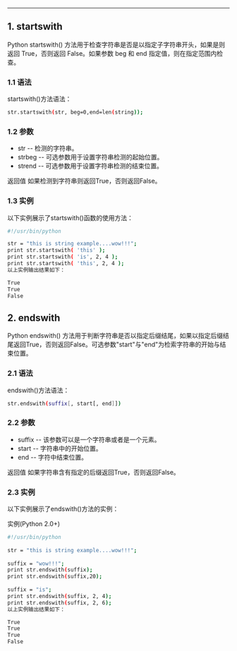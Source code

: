 

---
## 1. startswith
Python startswith() 方法用于检查字符串是否是以指定子字符串开头，如果是则返回 True，否则返回 False。如果参数 beg 和 end 指定值，则在指定范围内检查。

### 1.1 语法
startswith()方法语法：

```bash
str.startswith(str, beg=0,end=len(string));
```

### 1.2 参数

 - str -- 检测的字符串。
 - strbeg -- 可选参数用于设置字符串检测的起始位置。
 - strend -- 可选参数用于设置字符串检测的结束位置。

返回值
如果检测到字符串则返回True，否则返回False。

### 1.3 实例
以下实例展示了startswith()函数的使用方法：

```bash
#!/usr/bin/python

str = "this is string example....wow!!!";
print str.startswith( 'this' );
print str.startswith( 'is', 2, 4 );
print str.startswith( 'this', 2, 4 );
以上实例输出结果如下：

True
True
False
```
## 2. endswith
Python endswith() 方法用于判断字符串是否以指定后缀结尾，如果以指定后缀结尾返回True，否则返回False。可选参数"start"与"end"为检索字符串的开始与结束位置。

### 2.1 语法
endswith()方法语法：

```bash
str.endswith(suffix[, start[, end]])
```

### 2.2 参数

 - suffix -- 该参数可以是一个字符串或者是一个元素。
 - start -- 字符串中的开始位置。
 - end -- 字符中结束位置。

返回值
如果字符串含有指定的后缀返回True，否则返回False。

### 2.3 实例
以下实例展示了endswith()方法的实例：

实例(Python 2.0+)

```bash
#!/usr/bin/python
 
str = "this is string example....wow!!!";
 
suffix = "wow!!!";
print str.endswith(suffix);
print str.endswith(suffix,20);
 
suffix = "is";
print str.endswith(suffix, 2, 4);
print str.endswith(suffix, 2, 6);
以上实例输出结果如下：

True
True
True
False
```

